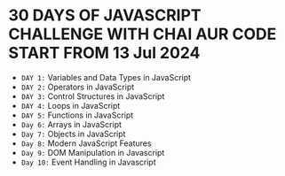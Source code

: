 # 30 DAYS OF JAVASCRIPT CHALLENGE WITH CHAI AUR CODE START FROM 13 Jul 2024

- `DAY 1:` Variables and Data Types in JavaScript
- `DAY 2:` Operators in JavaScript
- `DAY 3:` Control Structures in JavaScript
- `DAY 4:` Loops in JavaScript
- `DAY 5:` Functions in JavaScript
- `Day 6:` Arrays in JavaScript
- `Day 7:` Objects in JavaScript
- `Day 8:` Modern JavaScript Features
- `Day 9:` DOM Manipulation in Javascript
- `Day 10:` Event Handling in Javascript
